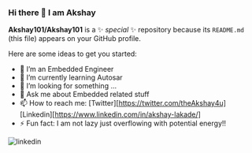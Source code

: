 ### Hi there 👋 I am Akshay 


**Akshay101/Akshay101** is a ✨ _special_ ✨ repository because its `README.md` (this file) appears on your GitHub profile.

Here are some ideas to get you started:

- 🔭 I’m an Embedded Engineer
- 🌱 I’m currently learning Autosar
- 🤔 I’m looking for something ...
- 💬 Ask me about Embedded related stuff 
- 📫 How to reach me: [Twitter][https://twitter.com/theAkshay4u] [Linkedin][https://www.linkedin.com/in/akshay-lakade/]
- ⚡ Fun fact: I am not lazy just overflowing with potential energy!!

  
![linkedin](https://github.com/Akshay101/Akshay101/assets/14025981/8580fc49-4f34-48d7-ba91-01acbb68f043)
